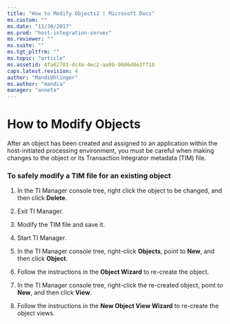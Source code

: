 ```yaml
---
title: "How to Modify Objects2 | Microsoft Docs"
ms.custom: ""
ms.date: "11/30/2017"
ms.prod: "host-integration-server"
ms.reviewer: ""
ms.suite: ""
ms.tgt_pltfrm: ""
ms.topic: "article"
ms.assetid: 4fa02781-dc4a-4ec2-aa0b-0686d0e3ff18
caps.latest.revision: 4
author: "MandiOhlinger"
ms.author: "mandia"
manager: "anneta"
---
```

# How to Modify Objects
After an object has been created and assigned to an application within the host-initiated processing environment, you must be careful when making changes to the object or its Transaction Integrator metadata (TIM) file.  
  
### To safely modify a TIM file for an existing object  
  
1.  In the TI Manager console tree, right click the object to be changed, and then click **Delete**.  
  
2.  Exit TI Manager.  
  
3.  Modify the TIM file and save it.  
  
4.  Start TI Manager.  
  
5.  In the TI Manager console tree, right-click **Objects**, point to **New**, and then click **Object**.  
  
6.  Follow the instructions in the **Object Wizard** to re-create the object.  
  
7.  In the TI Manager console tree, right-click the re-created object, point to **New**, and then click **View**.  
  
8.  Follow the instructions in the **New Object View Wizard** to re-create the object views.